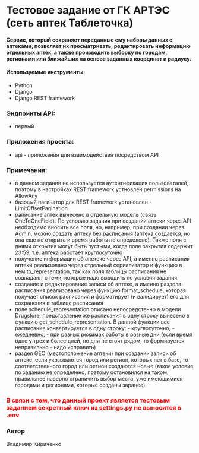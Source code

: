 # Тестовое задание от ГК АРТЭС (сеть аптек Таблеточка)
#### Cервис, который сохраняет переданные ему наборы данных c аптеками, позволяет их просматривать, редактировать информацию отдельных аптек, а также производить выборку по городам, регионами или ближайших на основе заданных координат и радиусу.
#### Используемые инструменты:
- Python
- Django
- Django REST framework

### Эндпоинты API:
- первый

### Приложения проекта:
- api - приложения для взаимодействия посредством API

### Примечания:
- в данном задании не используется аутентификация пользоваталей, поэтому в настройках REST framework устновлен permissions на AllowAny
- базовый пагинатор для REST framework установлен - LimitOffsetPagination
- раписание аптек вынесено в отдельную модель (связь OneToOneField). По условию задания при создании аптеки через API необходимо вносить все поля, но, например, при создании через Admin, можно создать аптеку без расписания (аптека создается, но она еще не открыта и время работы не определено). Также поля с днями открытия могут быть пустыми, когда поле закрытия содержит 23:59, т.е. аптека работает круглосуточно
- получение информации об апетеке через API, а именно расписания аптеки реализовано через отдельный сериализатор и функцию в нем to_representation, так как поля таблицы расписания не совпадают с теми, которые надо выводить по условия задания
- создание и редактирование записи об аптеке, а именно раздела расписания реализовано через функцию format_schedule, которая получает список расписания и форматирует (и валидирует) его для сохранения в таблице расписания
- поле schedule_representation описано непосредстенно в модели Drugstore, представление же расписания в одну строку вынесено в функцию get_schedule_representation. В данной функции все расписание конвертируется в одну строку: - круглосуточно, - ежедневно, - при разных режимах работы в разные дни (если время одно у трех и более дней, но дни не стоят рядом, то формируется неправильно - надо исправить)
- раздел GEO (местоположение аптеки) при создании записи об аптеке, если указываются город или регион, которых нет в базе, то соответственного город или регион создаются новые (такое условие по заданию не определено, поэтому остановился на таком, правильнее наверно ограничить выбор места, уже имеющимися городами и регионами, которые созданы заранее) 

### <span style="color:red"> В связи с тем, что данный проект является тестовым заданием секретный ключ из settings.py не выносится в .env </span>

### Автор
Владимир Кириченко